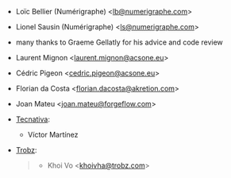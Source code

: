 - Loïc Bellier (Numérigraphe) \<<lb@numerigraphe.com>\>

- Lionel Sausin (Numérigraphe) \<<ls@numerigraphe.com>\>

- many thanks to Graeme Gellatly for his advice and code review

- Laurent Mignon \<<laurent.mignon@acsone.eu>\>

- Cédric Pigeon \<<cedric.pigeon@acsone.eu>\>

- Florian da Costa \<<florian.dacosta@akretion.com>\>

- Joan Mateu \<<joan.mateu@forgeflow.com>\>

- [Tecnativa](https://www.tecnativa.com):

  - Víctor Martínez

- [Trobz](https://trobz.com):

  > - Khoi Vo \<<khoivha@trobz.com>\>
